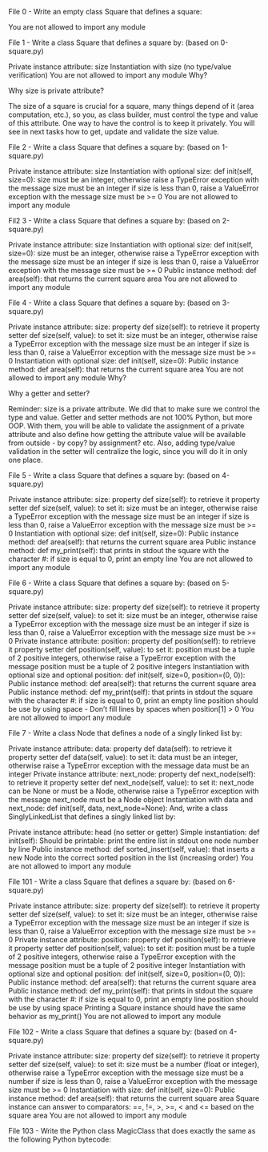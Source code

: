 File 0 - Write an empty class Square that defines a square:

You are not allowed to import any module

File 1 - Write a class Square that defines a square by: (based on 0-square.py)

Private instance attribute: size Instantiation with size (no type/value verification) You are not allowed to import any module Why?

Why size is private attribute?

The size of a square is crucial for a square, many things depend of it (area computation, etc.), so you, as class builder, must control the type and value of this attribute. One way to have the control is to keep it privately. You will see in next tasks how to get, update and validate the size value.

File 2 - Write a class Square that defines a square by: (based on 1-square.py)

Private instance attribute: size Instantiation with optional size: def init(self, size=0): size must be an integer, otherwise raise a TypeError exception with the message size must be an integer if size is less than 0, raise a ValueError exception with the message size must be >= 0 You are not allowed to import any module

Fil2 3 - Write a class Square that defines a square by: (based on 2-square.py)

Private instance attribute: size Instantiation with optional size: def init(self, size=0): size must be an integer, otherwise raise a TypeError exception with the message size must be an integer if size is less than 0, raise a ValueError exception with the message size must be >= 0 Public instance method: def area(self): that returns the current square area You are not allowed to import any module

File 4 - Write a class Square that defines a square by: (based on 3-square.py)

Private instance attribute: size: property def size(self): to retrieve it property setter def size(self, value): to set it: size must be an integer, otherwise raise a TypeError exception with the message size must be an integer if size is less than 0, raise a ValueError exception with the message size must be >= 0 Instantiation with optional size: def init(self, size=0): Public instance method: def area(self): that returns the current square area You are not allowed to import any module Why?

Why a getter and setter?

Reminder: size is a private attribute. We did that to make sure we control the type and value. Getter and setter methods are not 100% Python, but more OOP. With them, you will be able to validate the assignment of a private attribute and also define how getting the attribute value will be available from outside - by copy? by assignment? etc. Also, adding type/value validation in the setter will centralize the logic, since you will do it in only one place.

File 5 - Write a class Square that defines a square by: (based on 4-square.py)

Private instance attribute: size: property def size(self): to retrieve it property setter def size(self, value): to set it: size must be an integer, otherwise raise a TypeError exception with the message size must be an integer if size is less than 0, raise a ValueError exception with the message size must be >= 0 Instantiation with optional size: def init(self, size=0): Public instance method: def area(self): that returns the current square area Public instance method: def my_print(self): that prints in stdout the square with the character #: if size is equal to 0, print an empty line You are not allowed to import any module

File 6 - Write a class Square that defines a square by: (based on 5-square.py)

Private instance attribute: size: property def size(self): to retrieve it property setter def size(self, value): to set it: size must be an integer, otherwise raise a TypeError exception with the message size must be an integer if size is less than 0, raise a ValueError exception with the message size must be >= 0 Private instance attribute: position: property def position(self): to retrieve it property setter def position(self, value): to set it: position must be a tuple of 2 positive integers, otherwise raise a TypeError exception with the message position must be a tuple of 2 positive integers Instantiation with optional size and optional position: def init(self, size=0, position=(0, 0)): Public instance method: def area(self): that returns the current square area Public instance method: def my_print(self): that prints in stdout the square with the character #: if size is equal to 0, print an empty line position should be use by using space - Don’t fill lines by spaces when position[1] > 0 You are not allowed to import any module

File 7 - Write a class Node that defines a node of a singly linked list by:

Private instance attribute: data: property def data(self): to retrieve it property setter def data(self, value): to set it: data must be an integer, otherwise raise a TypeError exception with the message data must be an integer Private instance attribute: next_node: property def next_node(self): to retrieve it property setter def next_node(self, value): to set it: next_node can be None or must be a Node, otherwise raise a TypeError exception with the message next_node must be a Node object Instantiation with data and next_node: def init(self, data, next_node=None): And, write a class SinglyLinkedList that defines a singly linked list by:

Private instance attribute: head (no setter or getter) Simple instantiation: def init(self): Should be printable: print the entire list in stdout one node number by line Public instance method: def sorted_insert(self, value): that inserts a new Node into the correct sorted position in the list (increasing order) You are not allowed to import any module

File 101 - Write a class Square that defines a square by: (based on 6-square.py)

Private instance attribute: size: property def size(self): to retrieve it property setter def size(self, value): to set it: size must be an integer, otherwise raise a TypeError exception with the message size must be an integer if size is less than 0, raise a ValueError exception with the message size must be >= 0 Private instance attribute: position: property def position(self): to retrieve it property setter def position(self, value): to set it: position must be a tuple of 2 positive integers, otherwise raise a TypeError exception with the message position must be a tuple of 2 positive integer Instantiation with optional size and optional position: def init(self, size=0, position=(0, 0)): Public instance method: def area(self): that returns the current square area Public instance method: def my_print(self): that prints in stdout the square with the character #: if size is equal to 0, print an empty line position should be use by using space Printing a Square instance should have the same behavior as my_print() You are not allowed to import any module

File 102 - Write a class Square that defines a square by: (based on 4-square.py)

Private instance attribute: size: property def size(self): to retrieve it property setter def size(self, value): to set it: size must be a number (float or integer), otherwise raise a TypeError exception with the message size must be a number if size is less than 0, raise a ValueError exception with the message size must be >= 0 Instantiation with size: def init(self, size=0): Public instance method: def area(self): that returns the current square area Square instance can answer to comparators: ==, !=, >, >=, < and <= based on the square area You are not allowed to import any module

File 103 - Write the Python class MagicClass that does exactly the same as the following Python bytecode:
